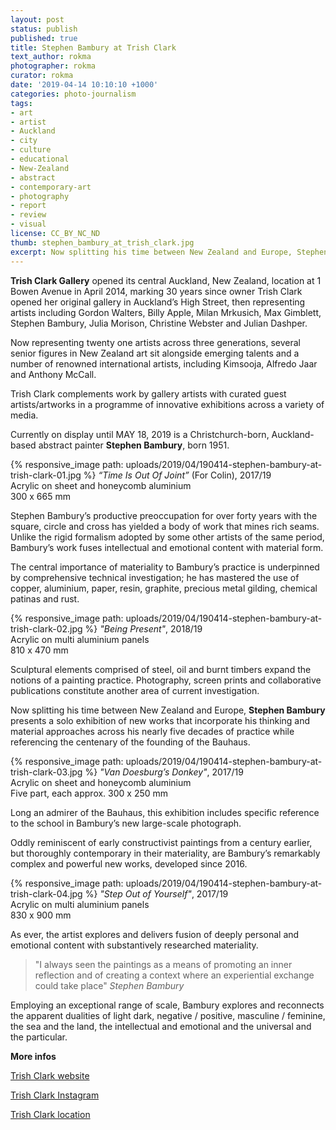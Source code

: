 ```yaml
---
layout: post
status: publish
published: true
title: Stephen Bambury at Trish Clark
text_author: rokma
photographer: rokma
curator: rokma
date: '2019-04-14 10:10:10 +1000'
categories: photo-journalism
tags:
- art
- artist
- Auckland
- city
- culture
- educational
- New-Zealand
- abstract
- contemporary-art
- photography
- report
- review
- visual
license: CC_BY_NC_ND
thumb: stephen_bambury_at_trish_clark.jpg
excerpt: Now splitting his time between New Zealand and Europe, Stephen Bambury presents a solo exhibition of new works that incorporate his thinking and material approaches across his nearly five decades of practice while referencing the centenary of the founding of the Bauhaus.
---
```

**Trish Clark Gallery** opened its central Auckland, New Zealand, location at 1 Bowen Avenue in April 2014, marking 30 years since owner Trish Clark opened her original gallery in Auckland’s High Street, then representing artists including Gordon Walters, Billy Apple, Milan Mrkusich, Max Gimblett, Stephen Bambury, Julia Morison, Christine Webster and Julian Dashper.

Now representing twenty one artists across three generations, several senior figures in New Zealand art sit alongside emerging talents and a number of renowned international artists, including Kimsooja, Alfredo Jaar and Anthony McCall.

Trish Clark complements work by gallery artists with curated guest artists/artworks in a programme of innovative exhibitions across a variety of media.

Currently on display until MAY 18, 2019 is a Christchurch-born, Auckland-based abstract painter **Stephen Bambury**, born 1951.


{% responsive_image path: uploads/2019/04/190414-stephen-bambury-at-trish-clark-01.jpg %}
_“Time Is Out Of Joint”_ (For Colin), 2017/19  
Acrylic on sheet and honeycomb aluminium  
300 x 665 mm  


Stephen Bambury’s productive preoccupation for over forty years with the square, circle and cross has yielded a body of work that mines rich seams. Unlike the rigid formalism adopted by some other artists of the same period, Bambury’s work fuses intellectual and emotional content with material form.

The central importance of materiality to Bambury’s practice is underpinned by comprehensive technical investigation; he has mastered the use of copper, aluminium, paper, resin, graphite, precious metal gilding, chemical patinas and rust.


{% responsive_image path: uploads/2019/04/190414-stephen-bambury-at-trish-clark-02.jpg %}
_"Being Present"_, 2018/19  
Acrylic on multi aluminium panels  
810 x 470 mm


Sculptural elements comprised of steel, oil and burnt timbers expand the notions of a painting practice. Photography, screen prints and collaborative publications constitute another area of current investigation.

Now splitting his time between New Zealand and Europe, **Stephen Bambury** presents a solo exhibition of new works that incorporate his thinking and material approaches across his nearly five decades of practice while referencing the centenary of the founding of the Bauhaus.


{% responsive_image path: uploads/2019/04/190414-stephen-bambury-at-trish-clark-03.jpg %}
_"Van Doesburg’s Donkey"_, 2017/19  
Acrylic on sheet and honeycomb aluminium  
Five part, each approx. 300 x 250 mm  


Long an admirer of the Bauhaus, this exhibition includes specific reference to the school in Bambury’s new large-scale photograph.

Oddly reminiscent of early constructivist paintings from a century earlier, but thoroughly contemporary in their materiality, are Bambury’s remarkably complex and powerful new works, developed since 2016.


{% responsive_image path: uploads/2019/04/190414-stephen-bambury-at-trish-clark-04.jpg %}
_"Step Out of Yourself"_, 2017/19  
Acrylic on multi aluminium panels  
830 x 900 mm

As ever, the artist explores and delivers fusion of deeply personal and emotional content with substantively researched materiality.

>"I always seen the paintings as a means of promoting an inner reflection and of creating a context where an experiential exchange could take place" _Stephen Bambury_

Employing an exceptional range of scale, Bambury explores and reconnects the apparent dualities of light dark, negative / positive, masculine / feminine, the sea and the land, the intellectual and emotional and the universal and the particular.


**More infos**

[Trish Clark website](https://trishclark.co.nz)

[Trish Clark Instagram](https://www.instagram.com/trishclarkgallery/)

[Trish Clark location](https://goo.gl/maps/8BqRfWjWqk92)
